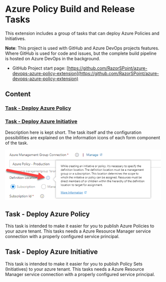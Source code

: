 
# Azure Policy Build and Release Tasks

This extension includes a group of tasks that can deploy Azure Policies and Initiatives.

**Note**: This project is used with GitHub and Azure DevOps projects features. Where GitHub is used for code and issues, but the complete build pipeline is hosted on Azure DevOps in the background.

* GitHub Project start page: [https://github.com/RazorSPoint/azure-devops-azure-policy-extension](https://github.com/RazorSPoint/azure-devops-azure-policy-extension)

## Content

### [Task - Deploy Azure Policy](#Task-Deploy-Azure-Policy)
### [Task - Deploy Azure Initiative](#Task-Deploy-Azure-Policy)

Description here is kept short. The task itself and the configuration possibilities are explained on the information icons of each form component of the task.

![](../src/images/AzurePolicyTask/AzurePolicyTask06.png)

## Task - Deploy Azure Policy
This task is intended to make it easier for you to publish Azure Policies to your azure tenant.
This tasks needs a Azure Resource Manager service connection with a properly configured service principal.

## Task - Deploy Azure Initiative

This task is intended to make it easier for you to publish Policy Sets (Initiatives) to your azure tenant.
This tasks needs a Azure Resource Manager service connection with a properly configured service principal.